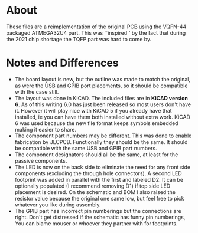 # About

These files are a reimplementation of the original PCB using the VQFN-44 packaged ATMEGA32U4 part.  This was ``inspired'' by the fact that during the 2021 chip shortage the TQFP part was hard to come by.

# Notes and Differences

- The board layout is new, but the outline was made to match the original, as were the USB and GPIB port placements, so it should be compatible with the case still.
- The layout was done in KiCAD.  The included files are in **KiCAD version 6**.  As of this writing 6.0 has just been released so most users don't have it.  However it will play nice with KiCAD 5 if you already have that installed, ie you can have them both installed without extra work.  KiCAD 6 was used because the new file format keeps symbols embedded making it easier to share.
- The component part numbers may be different.  This was done to enable fabrication by JLCPCB.  Functionally they should be the same.  It should be compatible with the same USB and GPIB part numbers.
- The component designators should all be the same, at least for the passive components.
- The LED is now on the back side to eliminate the need for any front side components (excluding the through hole connectors).  A second LED footprint was added in parallel with the first and labeled D2.  It can be optionally populated (I recommend removing D1) if top side LED placement is desired.  On the schematic and BOM I also raised the resistor value because the original one same low, but feel free to pick whatever you like during assembly.
- The GPIB part has incorrect pin numberings but the connections are right.  Don't get distressed if the schematic has funny pin numberings, You can blame mouser or whoever they partner with for footprints.

